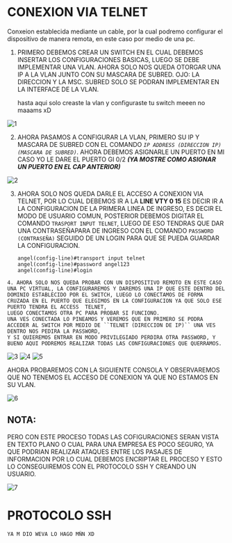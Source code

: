 # CONEXION VIA TELNET 
  Conxeion establecida mediante un cable, por la cual podremo configurar el dispositivo de manera remota, en este caso por medio de una pc.
  
   1. PRIMERO DEBEMOS CREAR UN SWITCH EN EL CUAL DEBEMOS INSERTAR LOS CONFIGURACIONES BASICAS, LUEGO SE DEBE IMPLEMENTAR UNA VLAN.
    AHORA SOLO NOS QUEDA OTORGAR UNA IP A LA VLAN JUNTO CON SU MASCARA DE SUBRED.
    OJO: LA DIRECCION Y LA MSC. SUBRED SOLO SE PODRAN IMPLEMENTAR EN LA INTERFACE DE LA VLAN.
    
        hasta aqui solo creaste la vlan y configuraste tu switch meeen no maaams xD 
    
   ![1](https://github.com/angelhr28/REDES-BASICAS/blob/master/IMAGENES/CISCO%203/1.png)
   
   2. AHORA PASAMOS A CONFIGURAR LA VLAN, PRIMERO SU IP Y MASCARA DE SUBRED CON EL COMANDO _``IP ADDRESS (DIRECCION IP)  (MASCARA DE SUBRED)``_.
     AHORA DEBEMOS ASIGNARLE UN PUERTO EN MI CASO YO LE DARE EL PUERTO GI 0/2 __*(YA MOSTRE COMO ASIGNAR UN PUERTO EN EL CAP ANTERIOR)*__
       
   ![2](https://github.com/angelhr28/REDES-BASICAS/blob/master/IMAGENES/CISCO%203/2.png)
    
   3. AHORA SOLO NOS QUEDA DARLE EL ACCESO A CONEXION VIA TELNET, POR LO CUAL DEBEMOS IR A LA **LINE VTY 0 15** ES DECIR IR A LA CONFIGURACION DE LA PRIMERA LINEA DE INGRESO, ES DECIR EL MODO DE USUARIO COMUN, POSTERIOR DEBEMOS DIGITAR EL COMANDO ``TRASPORT INPUT TELNET``,
   LUEGO DE ESO TENDRAS QUE DAR UNA CONTRASEÑAPARA DE INGRESO CON EL COMANDO ``PASSWORD (CONTRASEÑA)`` SEGUIDO DE UN LOGIN PARA QUE SE PUEDA GUARDAR LA CONFIGURACION.
          
          
          angel(config-line)#transport input telnet
          angel(config-line)#password angel123
          angel(config-line)#login
          
    4. AHORA SOLO NOS QUEDA PROBAR CON UN DISPOSITIVO REMOTO EN ESTE CASO UNA PC VIRTUAL, LA CONFIGURAREMOS Y DAREMOS UNA IP QUE ESTE DENTRO DEL DOMINIO ESTABLECIDO POR EL SWITCH, LUEGO LO CONECTAMOS DE FORMA CRUZADA EN EL PUERTO QUE ELEGIMOS EN LA CONFIGURACION YA QUE SOLO ESE PUERTO TENDRA EL ACCESS  TELNET, 
    LUEGO CONECTAMOS OTRA PC PARA PROBAR SI FUNCIONO.
    UNA VES CONECTADA LO PINEAMOS Y VEREMOS QUE EN PRIMERO SE PODRA ACCEDER AL SWITCH POR MEDIO DE ``TELNET (DIRECCION DE IP)`` UNA VES DENTRO NOS PEDIRA LA PASSWORD,
    Y SI QUIEREMOS ENTRAR EN MODO PRIVILEGIADO PERDIRA OTRA PASSWORD, Y BUENO AQUI PODREMOS REALIZAR TODAS LAS CONFIGURACIONES QUE QUERRAMOS.
    
   ![3](https://github.com/angelhr28/REDES-BASICAS/blob/master/IMAGENES/CISCO%203/3.png)
   ![4](https://github.com/angelhr28/REDES-BASICAS/blob/master/IMAGENES/CISCO%203/4.png)
   ![5](https://github.com/angelhr28/REDES-BASICAS/blob/master/IMAGENES/CISCO%203/5.png)
  
   
   AHORA PROBAREMOS CON LA SIGUIENTE CONSOLA Y OBSERVAREMOS QUE NO TENEMOS EL ACCESO DE CONEXION YA QUE NO ESTAMOS EN SU VLAN.
   
   ![6](https://github.com/angelhr28/REDES-BASICAS/blob/master/IMAGENES/CISCO%203/6.png)
   
   
  ## NOTA:
  
  PERO CON ESTE PROCESO TODAS LAS COFIGURACIONES SERAN VISTA EN TEXTO PLANO O CUAL PARA UNA EMPRESA ES POCO SEGURO, YA QUE PODRIAN REALIZAR ATAQUES ENTRE LOS PASAJES DE INFORMACION POR LO CUAL DEBEMOS ENCRIPTAR EL PROCESO Y ESTO LO CONSEGUIREMOS CON EL PROTOCOLO SSH Y CREANDO UN USUARIO.
  
  ![7](https://github.com/angelhr28/REDES-BASICAS/blob/master/IMAGENES/CISCO%203/7.png)
  
  
  # PROTOCOLO SSH 
  
    YA M DIO WEVA LO HAGO MÑN XD
  
   
